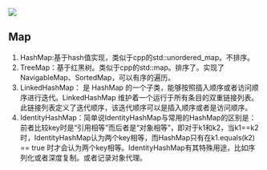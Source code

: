 
![](http://3.bp.blogspot.com/-LUCDWSG5qXE/Uy_ee5bIR5I/AAAAAAAAAZA/oY1hR_1fcwk/s1600/Java+collection+cheat+sheet.PNG)

## Map
1. HashMap:基于hash值实现，类似于cpp的std::unordered_map。不排序。
2. TreeMap：基于红黑树。类似于cpp的std::map。排序了。实现了NavigableMap、SortedMap，可以有序的遍历。
3. LinkedHashMap： 是 HashMap 的一个子类，能够按照插入顺序或者访问顺序进行迭代。LinkedHashMap 维护着一个运行于所有条目的双重链接列表。此链接列表定义了迭代顺序，该迭代顺序可以是插入顺序或者是访问顺序。
4. IdentityHashMap：简单说IdentityHashMap与常用的HashMap的区别是：前者比较key时是“引用相等”而后者是“对象相等”，即对于k1和k2，当k1==k2时，IdentityHashMap认为两个key相等，而HashMap只有在k1.equals(k2) == true 时才会认为两个key相等。IdentityHashMap有其特殊用途，比如序列化或者深度复制。或者记录对象代理。